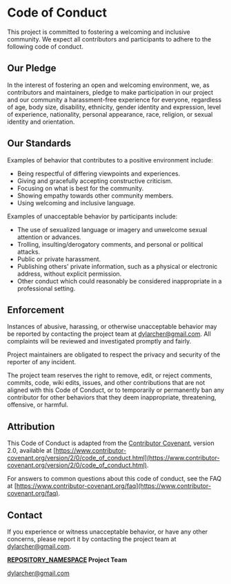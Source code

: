 # Code of Conduct

This project is committed to fostering a welcoming and inclusive community. We expect all contributors and participants to adhere to the following code of conduct.

## Our Pledge

In the interest of fostering an open and welcoming environment, we, as contributors and maintainers, pledge to make participation in our project and our community a harassment-free experience for everyone, regardless of age, body size, disability, ethnicity, gender identity and expression, level of experience, nationality, personal appearance, race, religion, or sexual identity and orientation.

## Our Standards

Examples of behavior that contributes to a positive environment include:

* Being respectful of differing viewpoints and experiences.
* Giving and gracefully accepting constructive criticism.
* Focusing on what is best for the community.
* Showing empathy towards other community members.
* Using welcoming and inclusive language.

Examples of unacceptable behavior by participants include:

* The use of sexualized language or imagery and unwelcome sexual attention or advances.
* Trolling, insulting/derogatory comments, and personal or political attacks.
* Public or private harassment.
* Publishing others' private information, such as a physical or electronic address, without explicit permission.
* Other conduct which could reasonably be considered inappropriate in a professional setting.

## Enforcement

Instances of abusive, harassing, or otherwise unacceptable behavior may be reported by contacting the project team at [dylarcher@gmail.com](mailto:dylarcher@gmail.com). All complaints will be reviewed and investigated promptly and fairly.

Project maintainers are obligated to respect the privacy and security of the reporter of any incident.

The project team reserves the right to remove, edit, or reject comments, commits, code, wiki edits, issues, and other contributions that are not aligned with this Code of Conduct, or to temporarily or permanently ban any contributor for other behaviors that they deem inappropriate, threatening, offensive, or harmful.

## Attribution

This Code of Conduct is adapted from the [Contributor Covenant](https://www.contributor-covenant.org/), version 2.0, available at [https://www.contributor-covenant.org/version/2/0/code_of_conduct.html](https://www.contributor-covenant.org/version/2/0/code_of_conduct.html).

For answers to common questions about this code of conduct, see the FAQ at [https://www.contributor-covenant.org/faq](https://www.contributor-covenant.org/faq).

## Contact

If you experience or witness unacceptable behavior, or have any other concerns, please report it by contacting the project team at [dylarcher@gmail.com](mailto:dylarcher@gmail.com).

**[REPOSITORY_NAMESPACE](../) Project Team**

[dylarcher@gmail.com](mailto:dylarcher@gmail.com)
